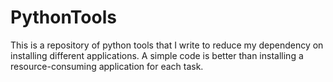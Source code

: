 # PythonTools
This is a repository of python tools that I write to reduce my dependency on installing different applications. A simple code is better than installing a resource-consuming application for each task.
